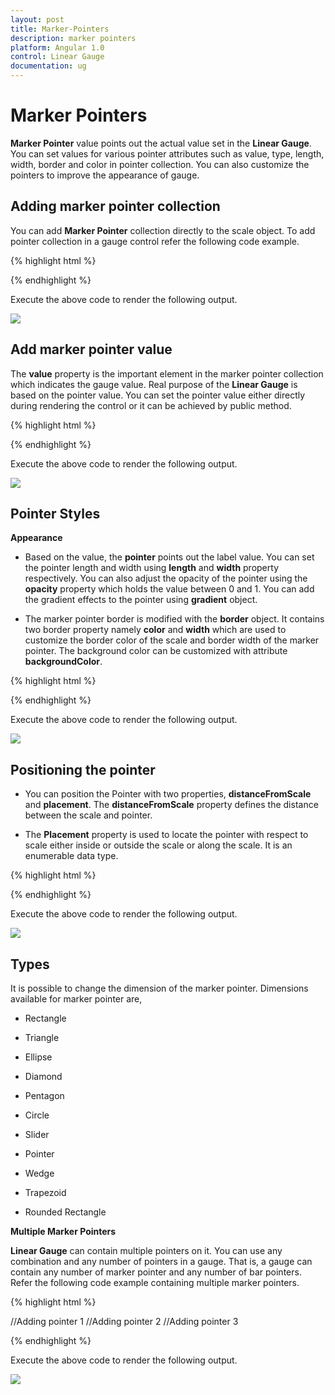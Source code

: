 ```yaml
---
layout: post
title: Marker-Pointers
description: marker pointers
platform: Angular 1.0
control: Linear Gauge
documentation: ug
---
```


# Marker Pointers

**Marker Pointer** value points out the actual value set in the **Linear Gauge**. You can set values for various pointer attributes such as value, type, length, width, border and color in pointer collection. You can also customize the pointers to improve the appearance of gauge.

## Adding marker pointer collection

You can add **Marker Pointer** collection directly to the scale object. To add pointer collection in a gauge control refer the following code example.  


{% highlight html %}

<html xmlns="http://www.w3.org/1999/xhtml" lang="en" ng-app="LinearGaugeApp">
    <head>
        <title>Essential Studio for AngularJS: LinearGauge</title>
        <!--CSS and Script file References -->
    </head>
    <body ng-controller="LinearGaugeCtrl">
        <div id="linearframe">
                 <ej-lineargauge e-value="78" >
                 <e-scales>
                 <e-scale  e-width="8" e-position-x="20" e-position-y="50" e-backgroundColor="grey"
                 e-border-color="transparent" e-border-width="0" e-showBarPointers="true" e-showmarkerpointers="true" >
                 <e-labels>
                 <e-label  e-distancefromscale-x="50" e-distancefromscale-y="0"></e-label>
                 </e-labels>
                  <e-barpointers>
                 <e-barpointer   e-width="5" e-backgroundColor="grey">
                 </e-barpointer>
                 </e-barpointers>
                 <e-markerpointers>
                 <e-markerpointer  e-width="10" e-length="10" e-backgroundColor="grey" e-distancefromscale="-12">
                 </e-markerpointer>
                 </e-markerpointers>
                 <e-ticks>
                 <e-tick e-type="majorinterval" e-width="2" e-color="#8c8c8c" e-distancefromscale-x="7" e-distancefromscale-y="0"></e-tick>
                  <e-tick e-type="minorinterval" e-width="1" e-height="6" e-color="#8c8c8c" e-distancefromscale-x="7" e-distancefromscale-y="0"></e-tick>
                 </e-ticks>
                 </e-scale>
                 </e-scales>
                  </ej-lineargauge>
        </div>
         <script >
        angular.module('LinearGaugeApp', ['ejangular'])
       .controller('LinearGaugeCtrl', function ($scope) {
         });
    </script>
    </body>
</html>
{% endhighlight %}



Execute the above code to render the following output.


![](/Marker-Pointers_images/Marker-Pointers_img1.png)

## Add marker pointer value

The **value** property is the important element in the marker pointer collection which indicates the gauge value. Real purpose of the **Linear Gauge** is based on the pointer value. You can set the pointer value either directly during rendering the control or it can be achieved by public method.


{% highlight html %}

<html xmlns="http://www.w3.org/1999/xhtml" lang="en" ng-app="LinearGaugeApp">
    <head>
        <title>Essential Studio for AngularJS: LinearGauge</title>
        <!--CSS and Script file References -->
    </head>
    <body ng-controller="LinearGaugeCtrl">
        <div id="linearframe">
                 <ej-lineargauge e-enableanimation="false" e-width="600" e-height="150" e-orientation="horizontal" e-labelcolor="black"
                 e-enableresize="true" e-frame-backgroundImageUrl="../images/gauge/Gauge_linear_light1.png" >
                 <e-scales>
                 <e-scale   e-backgroundColor="#AEC75F" e-direction="Clockwise" e-type="roundedrectangle"
                 e-border-color="#AEC75F" e-border-width="30" >
                 <e-labels>
                 <e-label  e-distancefromscale-x="0" e-distancefromscale-y="100" e-angle="90"></e-label>
                 </e-labels>
                 <e-markerpointers>
                 <e-markerpointer  e-width="30" e-length="30" e-backgroundColor="#FE5C09" e-distancefromscale="20" e-placement="near" e-value="67.5">
                 </e-markerpointer>
                 </e-markerpointers>
                 <e-ticks>
                 <e-tick e-type="majorinterval" e-width="2" e-color="#8c8c8c" e-distancefromscale-x="45" e-distancefromscale-y="-1"></e-tick>
                  <e-tick e-type="minorinterval" e-width="1" e-height="6" e-color="#8c8c8c" e-distancefromscale-x="45" e-distancefromscale-y="-1"></e-tick>
                 </e-ticks>
                 </e-scale>
                 </e-scales>
                  </ej-lineargauge>
        </div>
         <script >
        angular.module('LinearGaugeApp', ['ejangular'])
       .controller('LinearGaugeCtrl', function ($scope) {
         });
    </script>
    </body>
</html>


{% endhighlight %}



Execute the above code to render the following output.


![](/Marker-Pointers_images/Marker-Pointers_img2.png)

## Pointer Styles

**Appearance**

* Based on the value, the **pointer** points out the label value. You can set the pointer length and width using **length** and **width** property respectively. You can also adjust the opacity of the pointer using the **opacity** property which holds the value between 0 and 1. You can add the gradient effects to the pointer using **gradient** object. 

* The marker pointer border is modified with the **border** object. It contains two border property namely **color** and **width** which are used to customize the border color of the scale and border width of the marker pointer. The background color can be customized with attribute **backgroundColor**.

{% highlight html %}

<html xmlns="http://www.w3.org/1999/xhtml" lang="en" ng-app="LinearGaugeApp">
    <head>
        <title>Essential Studio for AngularJS: LinearGauge</title>
        <!--CSS and Script file References -->
    </head>
    <body ng-controller="LinearGaugeCtrl">
        <div id="linearframe">
                 <ej-lineargauge e-enableanimation="false" e-width="600" e-height="150" e-orientation="horizontal" e-labelcolor="black"
                 e-enableresize="true" e-frame-backgroundImageUrl="../images/gauge/Gauge_linear_light1.png" >
                 <e-scales>
                 <e-scale   e-backgroundColor="#AEC75F" e-direction="Clockwise" e-type="roundedrectangle"
                 e-border-color="#AEC75F" e-border-width="30" >
                 <e-labels>
                 <e-label  e-distancefromscale-x="0" e-distancefromscale-y="100" e-angle="90"></e-label>
                 </e-labels>
                 <e-markerpointers>
                 <e-markerpointer  e-width="30" e-length="30" e-backgroundColor="#FCDD34" e-opacity="0.4"
                  e-distancefromscale="20" e-placement="near" e-value="67.5">
                 </e-markerpointer>
                 </e-markerpointers>
                 <e-ticks>
                 <e-tick e-type="majorinterval" e-width="2" e-color="#8c8c8c" e-distancefromscale-x="45" e-distancefromscale-y="-1"></e-tick>
                  <e-tick e-type="minorinterval" e-width="1" e-height="6" e-color="#8c8c8c" e-distancefromscale-x="45" e-distancefromscale-y="-1"></e-tick>
                 </e-ticks>
                 </e-scale>
                 </e-scales>
                  </ej-lineargauge>
        </div>
         <script >
        angular.module('LinearGaugeApp', ['ejangular'])
       .controller('LinearGaugeCtrl', function ($scope) {
         });
    </script>
    </body>
</html>


{% endhighlight %}



Execute the above code to render the following output.



![](/Marker-Pointers_images/Marker-Pointers_img3.png)

## Positioning the pointer

* You can position the Pointer with two properties, **distanceFromScale** and **placement**. The **distanceFromScale** property defines the distance between the scale and pointer. 

* The **Placement** property is used to locate the pointer with respect to scale either inside or outside the scale or along the scale. It is an enumerable data type.


{% highlight html %}

<html xmlns="http://www.w3.org/1999/xhtml" lang="en" ng-app="LinearGaugeApp">
    <head>
        <title>Essential Studio for AngularJS: LinearGauge</title>
        <!--CSS and Script file References -->
    </head>
    <body ng-controller="LinearGaugeCtrl">
        <div id="linearframe">
                 <ej-lineargauge e-enableanimation="false" e-width="600" e-height="150" e-orientation="horizontal" e-labelcolor="black"
                 e-enableresize="true" e-frame-backgroundImageUrl="../images/gauge/Gauge_linear_light1.png" >
                 <e-scales>
                 <e-scale   e-backgroundColor="#AEC75F" e-direction="Clockwise" e-type="roundedrectangle"
                 e-border-color="#AEC75F" e-border-width="30" >
                 <e-labels>
                 <e-label  e-distancefromscale-x="0" e-distancefromscale-y="100" e-angle="90"></e-label>
                 </e-labels>
                 <e-markerpointers>
                 <e-markerpointer  e-width="30" e-height="8" e-length="30" e-backgroundColor="#01A357" e-opacity="0.4"
                  e-distancefromscale="60" e-placement="near" e-value="55.5">
                 </e-markerpointer>
                 </e-markerpointers>
                 <e-ticks>
                 <e-tick e-type="majorinterval" e-width="2" e-color="#8c8c8c" e-distancefromscale-x="45" e-distancefromscale-y="-1"></e-tick>
                  <e-tick e-type="minorinterval" e-width="1" e-height="6" e-color="#8c8c8c" e-distancefromscale-x="45" e-distancefromscale-y="-1"></e-tick>
                 </e-ticks>
                 </e-scale>
                 </e-scales>
                  </ej-lineargauge>
        </div>
         <script >
        angular.module('LinearGaugeApp', ['ejangular'])
       .controller('LinearGaugeCtrl', function ($scope) {
         });
    </script>
    </body>
</html>

{% endhighlight %}



Execute the above code to render the following output.

![](/Marker-Pointers_images/Marker-Pointers_img4.png)

## Types

It is possible to change the dimension of the marker pointer. Dimensions available for marker pointer are,

* Rectangle

* Triangle

* Ellipse

* Diamond

* Pentagon

* Circle

* Slider

* Pointer

* Wedge

* Trapezoid

* Rounded Rectangle

**Multiple Marker Pointers**

**Linear Gauge** can contain multiple pointers on it. You can use any combination and any number of pointers in a gauge. That is, a gauge can contain any number of marker pointer and any number of bar pointers. Refer the following code example containing multiple marker pointers.


{% highlight html %}

<html xmlns="http://www.w3.org/1999/xhtml" lang="en" ng-app="LinearGaugeApp">
    <head>
        <title>Essential Studio for AngularJS: LinearGauge</title>
        <!--CSS and Script file References -->
    </head>
    <body ng-controller="LinearGaugeCtrl">
        <div id="linearframe">
                 <ej-lineargauge e-enableanimation="false" e-width="600" e-height="250" e-orientation="horizontal" e-labelcolor="black"
                 e-enableresize="true" e-theme="flatlight" e-frame-backgroundImageUrl="../images/gauge/Gauge_linear_light1.png" >
                 <e-scales>
                 <e-scale   e-backgroundColor="#AEC75F" e-showcustomlabels="true" e-direction="Clockwise" e-type="roundedrectangle"
                 e-border-color="#AEC75F" e-border-width="30" >
                 <e-labels>
                 <e-label  e-distancefromscale-x="0" e-distancefromscale-y="100" e-angle="90"></e-label>
                 </e-labels>
                 <e-markerpointers>
                 //Adding pointer 1
                 <e-markerpointer  e-width="30"  e-length="30" e-backgroundColor="#01A357"
                  e-distancefromscale="60" e-placement="near" e-value="32.2">
                 </e-markerpointer>
                  //Adding pointer 2
                 <e-markerpointer  e-width="10"  e-length="30" e-backgroundColor="#90DAFB"
                  e-distancefromscale="60" e-placement="near" e-value="23.7" e-type="circle">
                 </e-markerpointer>
                  //Adding pointer 3
                 <e-markerpointer  e-width="3"  e-length="30" e-backgroundColor="#90DAFB"
                  e-distancefromscale="60" e-placement="near" e-value="23.7" e-type="star">
                 </e-markerpointer>
                 </e-markerpointers>
                 <e-ticks>
                 <e-tick e-type="majorinterval" e-width="2" e-color="#8c8c8c" e-distancefromscale-x="45" e-distancefromscale-y="-1"></e-tick>
                  <e-tick e-type="minorinterval" e-width="1" e-height="6" e-color="#8c8c8c" e-distancefromscale-x="45" e-distancefromscale-y="-1"></e-tick>
                 </e-ticks>
                 <e-customlabels>
                 <e-customlabel e-value="Weather Condition in California" e-position-x="50" e-position-y="20"></e-customlabel>
                 </e-customlabels>
                 </e-scale>
                 </e-scales>
                  </ej-lineargauge>
        </div>
         <script >
        angular.module('LinearGaugeApp', ['ejangular'])
       .controller('LinearGaugeCtrl', function ($scope) {
         });
    </script>
    </body>
</html>

{% endhighlight %}



Execute the above code to render the following output.


![](/Marker-Pointers_images/Marker-Pointers_img5.png)

